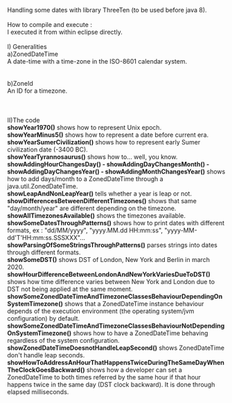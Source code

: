Handling some dates with library ThreeTen (to be used before java 8).<br/>
<br/>
How to compile and execute :<br/>
I executed it from within eclipse directly.<br/>
<br/>
I) Generalities<br/>
a)ZonedDateTime<br/>
A date-time with a time-zone in the ISO-8601 calendar system.<br/>
<br/>
<br/>
b)ZoneId<br/>
An ID for a timezone.<br/>
<br/>
<br/>
<br/>
II)The code<br/>
<b>showYear1970()</b> shows how to represent Unix epoch.<br/>
<b>showYearMinus5()</b> shows how to represent a date before current era.<br/>
<b>showYearSumerCivilization()</b> shows how to represent early Sumer civilization date (-3400 BC).<br/>
<b>showYearTyrannosaurus()</b> shows how to... well, you know.<br/>
<b>showAddingHourChangesDay() - showAddingDayChangesMonth() - showAddingDayChangesYear() - showAddingMonthChangesYear()</b> shows how to add days/month to a ZonedDateTime through a java.util.ZonedDateTime.<br/>
<b>showLeapAndNonLeapYear()</b> tells whether a year is leap or not.<br/>
<b>showDifferencesBetweenDifferentTimezones()</b> shows that same "day/month/year" are different depending on the timezone.<br/>
<b>showAllTimezonesAvailable()</b> shows the timezones available.<br/>
<b>showSomeDatesThroughPatterns()</b> shows how to print dates with different formats, ex : "dd/MM/yyyy", "yyyy.MM.dd HH:mm:ss", "yyyy-MM-dd'T'HH:mm:ss.SSSXXX"...<br/>
<b>showParsingOfSomeStringsThroughPatterns()</b> parses strings into dates through different formats.<br/>
<b>showSomeDST()</b> shows DST of London, New York and Berlin in march 2020.<br/> 
<b>showHourDifferenceBetweenLondonAndNewYorkVariesDueToDST()</b> shows how time difference varies between New York and London due to DST not being applied at the same moment.<br/>
<b>showSomeZonedDateTimeAndTimezoneClassesBehaviourDependingOnSystemTimezone()</b> shows that a ZonedDateTime instance behaviour depends of the execution environment (the operating system/jvm configuration) by default.<br/>
<b>showSomeZonedDateTimeAndTimezoneClassesBehaviourNotDependingOnSystemTimezone()</b> shows how to have a  ZonedDateTime behaving regardless of the system configuration.<br/>
<b>showZonedDateTimeDoesnotHandleLeapSecond()</b> shows ZonedDateTime don't handle leap seconds.<br/>
<b>showHowToAddressAnHourThatHappensTwiceDuringTheSameDayWhenTheClockGoesBackward()</b> shows how a developer can set a ZonedDateTime to both times referred by the same hour if that hour happens twice in the same day (DST clock backward). It is done through elapsed milliseconds.<br/>
<br/>









